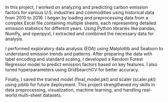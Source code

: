 In this project, I worked on analyzing and predicting carbon emission factors for various U.S. industries and commodities using historical data from 2010 to 2016. I began by loading and preprocessing data from a complex Excel file containing multiple sheets, each representing detailed emission statistics for different years. Using Python libraries like pandas, NumPy, and openpyxl, I extracted and combined the necessary data for analysis.

I performed exploratory data analysis (EDA) using Matplotlib and Seaborn to understand emission trends and patterns. After preparing the data with label encoding and standard scaling, I developed a Random Forest Regressor model to predict emission factors based on key features. I also tuned hyperparameters using GridSearchCV for better accuracy.

Finally, I saved the trained model (final_model.pkl) and scaler (scaler.pkl) using joblib for future deployment. This project strengthened my skills in data preprocessing, visualization, machine learning, and handling real-world multi-sheet datasets.
